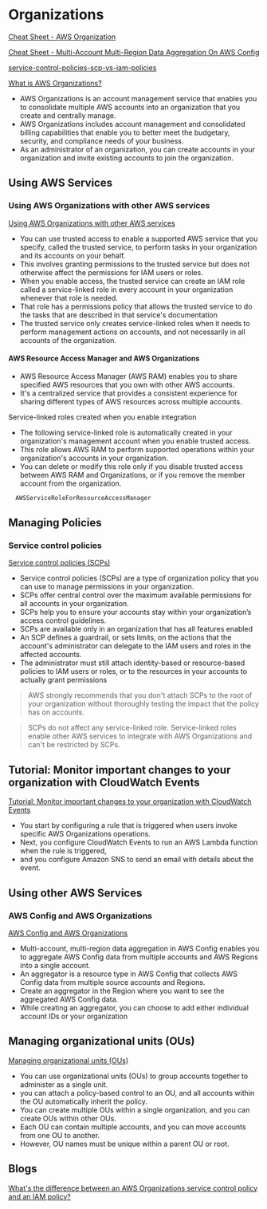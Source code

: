 # Organizations

[Cheat Sheet - AWS Organization](https://tutorialsdojo.com/aws-organizations)

[Cheat Sheet - Multi-Account Multi-Region Data Aggregation On AWS Config
](https://tutorialsdojo.com/multi-account-multi-region-data-aggregation-on-aws-config)

[service-control-policies-scp-vs-iam-policies](https://tutorialsdojo.com/service-control-policies-scp-vs-iam-policies/)

[What is AWS Organizations?](https://docs.aws.amazon.com/organizations/latest/userguide/orgs_introduction.html)

- AWS Organizations is an account management service that enables you to consolidate multiple AWS accounts into an organization that you create and centrally manage. 
- AWS Organizations includes account management and consolidated billing capabilities that enable you to better meet the budgetary, security, and compliance needs of your business. 
- As an administrator of an organization, you can create accounts in your organization and invite existing accounts to join the organization.


## Using AWS Services


### Using AWS Organizations with other AWS services

[Using AWS Organizations with other AWS services](https://docs.aws.amazon.com/organizations/latest/userguide/orgs_integrate_services.html)

- You can use trusted access to enable a supported AWS service that you specify, called the trusted service, to perform tasks in your organization and its accounts on your behalf. 
- This involves granting permissions to the trusted service but does not otherwise affect the permissions for IAM users or roles. 
- When you enable access, the trusted service can create an IAM role called a service-linked role in every account in your organization whenever that role is needed. 
- That role has a permissions policy that allows the trusted service to do the tasks that are described in that service's documentation
- The trusted service only creates service-linked roles when it needs to perform management actions on accounts, and not necessarily in all accounts of the organization.

#### AWS Resource Access Manager and AWS Organizations

- AWS Resource Access Manager (AWS RAM) enables you to share specified AWS resources that you own with other AWS accounts. 
- It's a centralized service that provides a consistent experience for sharing different types of AWS resources across multiple accounts.

Service-linked roles created when you enable integration

- The following service-linked role is automatically created in your organization's management account when you enable trusted access. 
- This role allows AWS RAM to perform supported operations within your organization's accounts in your organization.
- You can delete or modify this role only if you disable trusted access between AWS RAM and Organizations, or if you remove the member account from the organization.

```bash
  AWSServiceRoleForResourceAccessManager
```  


## Managing Policies

### Service control policies

[Service control policies (SCPs)](https://docs.aws.amazon.com/organizations/latest/userguide/orgs_manage_policies_scps.html)

- Service control policies (SCPs) are a type of organization policy that you can use to manage permissions in your organization.
- SCPs offer central control over the maximum available permissions for all accounts in your organization.
- SCPs help you to ensure your accounts stay within your organization’s access control guidelines. 
- SCPs are available only in an organization that has all features enabled
- An SCP defines a guardrail, or sets limits, on the actions that the account's administrator can delegate to the IAM users and roles in the affected accounts. 
- The administrator must still attach identity-based or resource-based policies to IAM users or roles, or to the resources in your accounts to actually grant permissions

> AWS strongly recommends that you don't attach SCPs to the root of your organization without thoroughly testing the impact that the policy has on accounts.

> SCPs do not affect any service-linked role. Service-linked roles enable other AWS services to integrate with AWS Organizations and can't be restricted by SCPs.


## Tutorial: Monitor important changes to your organization with CloudWatch Events

[Tutorial: Monitor important changes to your organization with CloudWatch Events](https://docs.aws.amazon.com/organizations/latest/userguide/orgs_tutorials_cwe.html)

- You start by configuring a rule that is triggered when users invoke specific AWS Organizations operations. 
- Next, you configure CloudWatch Events to run an AWS Lambda function when the rule is triggered, 
- and you configure Amazon SNS to send an email with details about the event.


## Using other AWS Services

### AWS Config and AWS Organizations

[AWS Config and AWS Organizations
](https://docs.aws.amazon.com/organizations/latest/userguide/services-that-can-integrate-config.html)

- Multi-account, multi-region data aggregation in AWS Config enables you to aggregate AWS Config data from multiple accounts and AWS Regions into a single account.
- An aggregator is a resource type in AWS Config that collects AWS Config data from multiple source accounts and Regions. 
- Create an aggregator in the Region where you want to see the aggregated AWS Config data. 
- While creating an aggregator, you can choose to add either individual account IDs or your organization

## Managing organizational units (OUs)

[Managing organizational units (OUs)](https://docs.aws.amazon.com/organizations/latest/userguide/orgs_manage_ous.html)

- You can use organizational units (OUs) to group accounts together to administer as a single unit.
- you can attach a policy-based control to an OU, and all accounts within the OU automatically inherit the policy. 
- You can create multiple OUs within a single organization, and you can create OUs within other OUs. 
- Each OU can contain multiple accounts, and you can move accounts from one OU to another. 
- However, OU names must be unique within a parent OU or root.


## Blogs

[What's the difference between an AWS Organizations service control policy and an IAM policy?](https://aws.amazon.com/premiumsupport/knowledge-center/iam-policy-service-control-policy)
